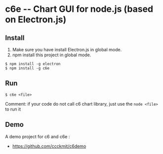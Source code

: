 # c6e -- Chart GUI for node.js (based on Electron.js)

## Install

1. Make sure you have install Electron.js in global mode.
2. npm install this project in global mode.

```
$ npm install -g electron
$ npm install -g c6e
```

## Run

```
$ c6e <file>
```

Comment: if your code do not call c6 chart library, just use the `node <file>` to run it

## Demo

A demo project for c6 and c6e : 

* <https://github.com/ccckmit/c6demo>


